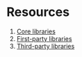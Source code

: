 # Resources

1. [Core libraries](1-Core-libraries.md)
1. [First-party libraries](2-First-party-libraries.md)
1. [Third-party libraries](3-Third-party-libraries.md)
